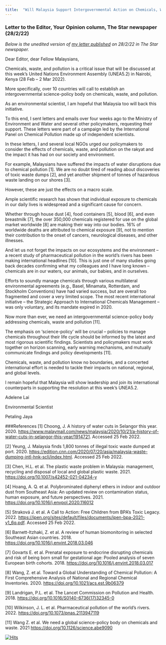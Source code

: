 ```yaml
---
title:  "Will Malaysia Support Intergovernmental Action on Chemicals, Waste, and Pollution?"
---
```

###  Letter to the Editor, Your Opinion column, The Star newspaper (28/2/22)


*Below is the unedited version of [my letter published](https://www.thestar.com.my/opinion/letters/2022/02/28/support-action-on-pollution) on 28/2/22 in The Star newspaper.*


Dear Editor, dear Fellow Malaysians,

Chemicals, waste, and pollution is a critical issue that will be discussed at this week’s United Nations Environment Assembly (UNEA5.2) in Nairobi, Kenya (28 Feb – 2 Mar 2022).

More specifically, over 10 countries will call to establish an intergovernmental science-policy body on chemicals, waste, and pollution.

As an environmental scientist, I am hopeful that Malaysia too will back this initiative.

To this end, I sent letters and emails over four weeks ago to the Ministry of Environment and Water and several other policymakers, requesting their support. These letters were part of a campaign led by the International Panel on Chemical Pollution made up of independent scientists.

In these letters, I and several local NGOs urged our policymakers to consider the effects of chemicals, waste, and pollution on the rakyat and the impact it has had on our society and environment.

For example, Malaysians have suffered the impacts of water disruptions due to chemical pollution [1]. We are no doubt tired of reading about discoveries of toxic waste dumps [2], and yet another shipment of tonnes of hazardous waste landing on our shores [3].

However, these are just the effects on a macro scale.

Ample scientific research has shown that individual exposure to chemicals in our daily lives is widespread and a significant cause for concern.

Whether through house dust [4], food containers [5], blood [6], and even breastmilk [7], the over 350,000 chemicals registered for use on the global market worldwide [8] are making their way into our bodies. 16% of worldwide deaths are attributed to chemical exposure [9], not to mention their contribution to the onset of cancers, neurological diseases, and other illnesses.

And let us not forget the impacts on our ecosystems and the environment – a recent study of pharmaceutical pollution in the world’s rivers has been making international headlines [10]. This is just one of many studies going back decades confirming what my colleagues and I have long known – chemicals are in our waters, our animals, our babies, and in ourselves.

Efforts to soundly manage chemicals through various multilateral environmental agreements (e.g., Basel, Minamata, Rotterdam, and Stockholm Conventions) have had varied success, but are overall too fragmented and cover a very limited scope. The most recent international initiative – the Strategic Approach to International Chemicals Management – was only voluntary, and its mandate expired in 2020.

Now more than ever, we need an intergovernmental science-policy body addressing chemicals, waste and pollution [11].

The emphasis on ‘science-policy’ will be crucial – policies to manage chemicals throughout their life cycle should be informed by the latest and most rigorous scientific findings. Scientists and policymakers must work together on horizon scanning, early warning mechanisms, and mutually communicate findings and policy developments [11].

Chemicals, waste, and pollution know no boundaries, and a concerted international effort is needed to tackle their impacts on national, regional, and global levels.

I remain hopeful that Malaysia will show leadership and join its international counterparts in supporting the resolution at this week’s UNEA5.2.



Adelene Lai

Environmental Scientist

Petaling Jaya


###References
[1] Choong, J. A history of water cuts in Selangor this year. 2020. https://www.malaymail.com/news/malaysia/2020/10/21/a-history-of-water-cuts-in-selangor-this-year/1914721. Accessed 25 Feb 2022.

[2] Yeung, J. Malaysia finds 1,800 tonnes of illegal toxic waste dumped at port. 2020. https://edition.cnn.com/2020/07/20/asia/malaysia-waste-dumping-intl-hnk-scli/index.html. Accessed 25 Feb 2022.

[3] Chen, H.L. et al. The plastic waste problem in Malaysia: management, recycling and disposal of local and global plastic waste. 2021. https://doi.org/10.1007/s42452-021-04234-y

[4] Hoang, A. Q. et al. Polybrominated diphenyl ethers in indoor and outdoor dust from Southeast Asia: An updated review on contamination status, human exposure, and future perspectives. 2021. https://doi.org/10.1016/j.envpol.2020.116012

[5] Straková J. et al. A Call to Action: Free Children from BPA’s Toxic Legacy. 2022. https://ipen.org/sites/default/files/documents/ipen-bpa-2021-v1_6q.pdf. Accessed 25 Feb 2022.

[6] Barnett-Itzhaki, Z. et al. A review of human biomonitoring in selected Southeast Asian countries. 2018. https://doi.org/10.1016/j.envint.2018.03.046

[7] Govarts E. et al. Prenatal exposure to endocrine disrupting chemicals and risk of being born small for gestational age: Pooled analysis of seven European birth cohorts. 2018. https://doi.org/10.1016/j.envint.2018.03.017

[8] Wang, Z. et al. Toward a Global Understanding of Chemical Pollution: A First Comprehensive Analysis of National and Regional Chemical Inventories. 2020. https://doi.org/10.1021/acs.est.9b06379

[9] Landrigan, P.L. et al. The Lancet Commission on Pollution and Health. 2018. https://doi.org/10.1016/S0140-6736(17)32345-0

[10] Wilkinson, J. L. et al. Pharmaceutical pollution of the world’s rivers. 2022. https://doi.org/10.1073/pnas.2113947119

[11] Wang Z. et al. We need a global science-policy body on chemicals and waste. 2021 https://doi.org/10.1126/science.abe9090

[![Hits](https://hits.seeyoufarm.com/api/count/incr/badge.svg?url=https%3A%2F%2Fadelene.lai%2Fthestarpollution%2F&count_bg=%2379C83D&title_bg=%23555555&icon=&icon_color=%23E7E7E7&title=hits&edge_flat=false)](https://hits.seeyoufarm.com)
